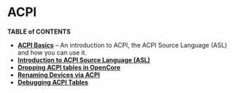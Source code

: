# ACPI

**TABLE of CONTENTS**

- [**ACPI Basics**](https://github.com/5T33Z0/OC-Little-Translated/tree/main/00_ACPI/ACPI_Basics#acpi-basics) – An introduction to ACPI, the ACPI Source Language (ASL) and how you can use it.
- [**Introduction to ACPI Source Language (ASL)**](https://github.com/5T33Z0/OC-Little-Translated/blob/main/00_ACPI/ACPI_Basics/ASL_Basics.md)
- [**Dropping ACPI tables in OpenCore**](https://github.com/5T33Z0/OC-Little-Translated/tree/main/00_ACPI/ACPI_Dropping_Tables#dropping-acpi-tables)
- [**Renaming Devices via ACPI**](https://github.com/5T33Z0/OC-Little-Translated/tree/main/00_ACPI/ACPI_Rename_Devices)
- [**Debugging ACPI Tables**](https://github.com/5T33Z0/OC-Little-Translated/tree/main/00_ACPI/ACPI_Debugging)
